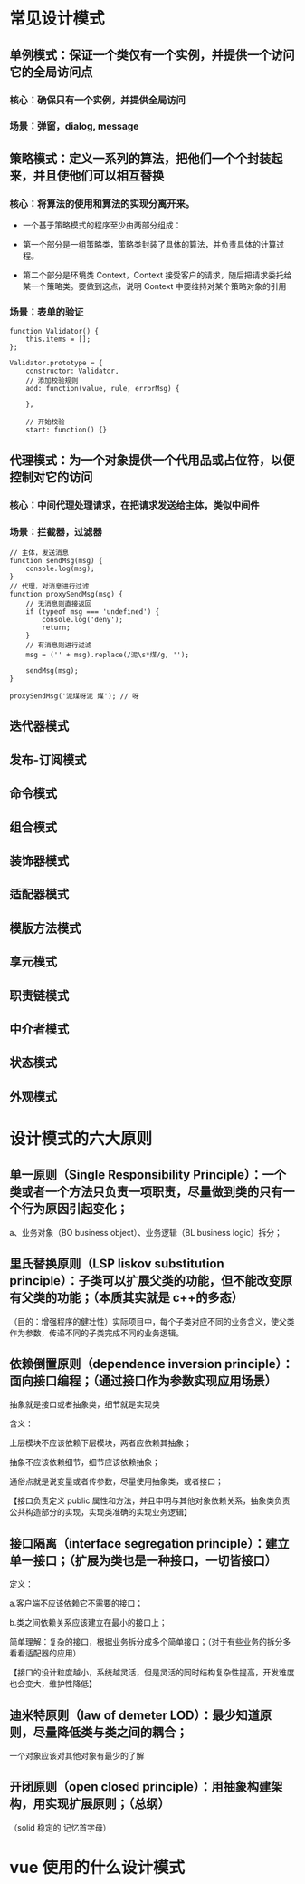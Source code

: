 # 常见设计模式

## 单例模式：保证一个类仅有一个实例，并提供一个访问它的全局访问点

### 核心：确保只有一个实例，并提供全局访问

### 场景：弹窗，dialog, message

## 策略模式：定义一系列的算法，把他们一个个封装起来，并且使他们可以相互替换

### 核心：将算法的使用和算法的实现分离开来。

-   一个基于策略模式的程序至少由两部分组成：

-   第一个部分是一组策略类，策略类封装了具体的算法，并负责具体的计算过程。

-   第二个部分是环境类 Context，Context 接受客户的请求，随后把请求委托给某一个策略类。要做到这点，说明 Context 中要维持对某个策略对象的引用

### 场景：表单的验证

```
function Validator() {
    this.items = [];
};

Validator.prototype = {
    constructor: Validator,
    // 添加校验规则
    add: function(value, rule, errorMsg) {

    },

    // 开始校验
    start: function() {}
```

## 代理模式：为一个对象提供一个代用品或占位符，以便控制对它的访问

### 核心：中间代理处理请求，在把请求发送给主体，类似中间件

### 场景：拦截器，过滤器

```
// 主体，发送消息
function sendMsg(msg) {
    console.log(msg);
}
// 代理，对消息进行过滤
function proxySendMsg(msg) {
    // 无消息则直接返回
    if (typeof msg === 'undefined') {
        console.log('deny');
        return;
    }
    // 有消息则进行过滤
    msg = ('' + msg).replace(/泥\s*煤/g, '');

    sendMsg(msg);
}

proxySendMsg('泥煤呀泥 煤'); // 呀
```

## 迭代器模式

## 发布-订阅模式

## 命令模式

## 组合模式

## 装饰器模式

## 适配器模式

## 模版方法模式

## 享元模式

## 职责链模式

## 中介者模式

## 状态模式

## 外观模式

# 设计模式的六大原则

## 单一原则（Single Responsibility Principle）：一个类或者一个方法只负责一项职责，尽量做到类的只有一个行为原因引起变化；

a、业务对象（BO business object）、业务逻辑（BL business logic）拆分；

## 里氏替换原则（LSP liskov substitution principle）：子类可以扩展父类的功能，但不能改变原有父类的功能；（本质其实就是 c++的多态）

（目的：增强程序的健壮性）实际项目中，每个子类对应不同的业务含义，使父类作为参数，传递不同的子类完成不同的业务逻辑。

## 依赖倒置原则（dependence inversion principle）：面向接口编程；（通过接口作为参数实现应用场景）

抽象就是接口或者抽象类，细节就是实现类

含义：

上层模块不应该依赖下层模块，两者应依赖其抽象；

抽象不应该依赖细节，细节应该依赖抽象；

通俗点就是说变量或者传参数，尽量使用抽象类，或者接口；

【接口负责定义 public 属性和方法，并且申明与其他对象依赖关系，抽象类负责公共构造部分的实现，实现类准确的实现业务逻辑】

## 接口隔离（interface segregation principle）：建立单一接口；（扩展为类也是一种接口，一切皆接口）

定义：

a.客户端不应该依赖它不需要的接口；

b.类之间依赖关系应该建立在最小的接口上；

简单理解：复杂的接口，根据业务拆分成多个简单接口；（对于有些业务的拆分多看看适配器的应用）

【接口的设计粒度越小，系统越灵活，但是灵活的同时结构复杂性提高，开发难度也会变大，维护性降低】

## 迪米特原则（law of demeter LOD）：最少知道原则，尽量降低类与类之间的耦合；

一个对象应该对其他对象有最少的了解

## 开闭原则（open closed principle）：用抽象构建架构，用实现扩展原则；（总纲）

（solid 稳定的 记忆首字母）

# vue 使用的什么设计模式
